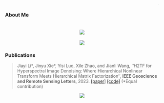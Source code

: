 <div align="right"> <img src="https://news.uestc.edu.cn/upload/image/ec005725012b7f439624b6809ee39ee8.png"  style="zoom:5%;"> </div>

### About Me

<h1 align="center"> <a href="https://sunguoqi.com/"> <img src="https://readme-typing-svg.herokuapp.com/?lines=%22Hello%2C%20World!%22&center=true&size=27"> </a> </h1>

<div align="center"> <img src="https://metrics.lecoq.io/jinyu-xie?template=classic&config.timezone=Asia%2FShanghai"> </div>

### Publications
> Jiayi Li*, Jinyu Xie*, Yisi Luo, Xile Zhao, and Jianli Wang, ‘‘H2TF for Hyperspectral Image Denoising: Where Hierarchical Nonlinear Transform Meets Hierarchical Matrix Factorization’’, **IEEE Geoscience and Remote Sensing Letters**, 2023. [[paper]](https://ieeexplore.ieee.org/abstract/document/10181304) [[code]](https://github.com/jinyu-xie/H2TF) (*Equal contribution)

<div align="center"> <img src="https://github-readme-stats.vercel.app/api/top-langs/?username=jinyu-xie&hide_title=true&hide_border=true&layout=compact&langs_count=6&text_color=000&icon_color=fff&bg_color=0,52fa5a,4dfcff,c64dff&theme=graywhite" /> </div>
